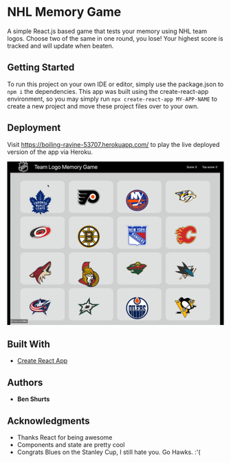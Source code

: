 # NHL Memory Game

A simple React.js based game that tests your memory using NHL team logos. Choose two of the same in one round, you lose! Your highest score is tracked and will update when beaten.

## Getting Started

To run this project on your own IDE or editor, simply use the package.json to `npm i` the dependencies. This app was built using the create-react-app environment, so you may simply run `npx create-react-app MY-APP-NAME` to create a new project and move these project files over to your own. 

## Deployment

Visit https://boiling-ravine-53707.herokuapp.com/ to play the live deployed version of the app via Heroku.

![](nhl-game.gif)

## Built With

* [Create React App](https://reactjs.org/docs/create-a-new-react-app.html#create-react-app)

## Authors

* **Ben Shurts**

## Acknowledgments

* Thanks React for being awesome
* Components and state are pretty cool
* Congrats Blues on the Stanley Cup, I still hate you. Go Hawks. :'(


